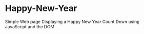 # Happy-New-Year
Simple Web page Displaying a Happy New Year Count Down using JavaScript and the DOM
